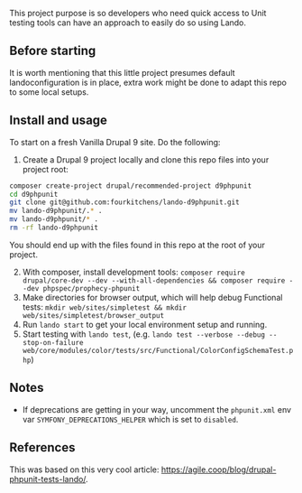 This project purpose is so developers who need quick access to Unit testing
tools can have an approach to easily do so using Lando.

## Before starting
It is worth mentioning that this little project presumes default landoconfiguration
is in place, extra work might be done to adapt this repo to some local setups.

## Install and usage
To start on a fresh Vanilla Drupal 9 site. Do the following:

1. Create a Drupal 9 project locally and clone this repo files into your project root:
``` sh
composer create-project drupal/recommended-project d9phpunit
cd d9phpunit
git clone git@github.com:fourkitchens/lando-d9phpunit.git
mv lando-d9phpunit/.* .
mv lando-d9phpunit/* .
rm -rf lando-d9phpunit
```
You should end up with the files found in this repo at the root of your project.

2. With composer, install development tools:
`composer require drupal/core-dev --dev --with-all-dependencies && composer require --dev phpspec/prophecy-phpunit`
3. Make directories for browser output, which will help debug Functional tests:
`mkdir web/sites/simpletest && mkdir web/sites/simpletest/browser_output`
4. Run `lando start` to get your local environment setup and running.
5. Start testing with `lando test`, (e.g. `lando test --verbose --debug --stop-on-failure web/core/modules/color/tests/src/Functional/ColorConfigSchemaTest.php`)

## Notes
- If deprecations are getting in your way, uncomment the `phpunit.xml` env var
`SYMFONY_DEPRECATIONS_HELPER` which is set to `disabled`.

## References
This was based on this very cool article: https://agile.coop/blog/drupal-phpunit-tests-lando/.
